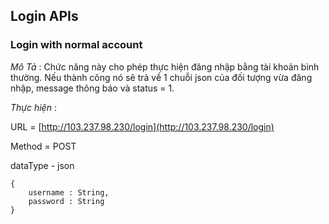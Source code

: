 ## Login APIs

### Login with normal account

*Mô Tả* : Chức năng này cho phép thực hiện đăng nhập bằng tài khoản bình thường.
Nếu thành công nó sẽ trả về 1 chuỗi json của đối tượng vừa đăng nhập, message thông báo và status = 1.

*Thực hiện* :

URL = [http://103.237.98.230/login](http://103.237.98.230/login)

Method = POST

dataType - json 
```
{
	username : String, 
	password : String
}
```
